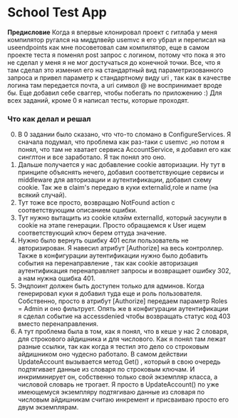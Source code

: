 # School Test App

**Предисловие** Когда я впервые клонировал проект с гитлаба у меня компилятор ругался на миддлвейр usemvc я его убрал и переписал на useendpoints как мне посоветовал сам компилятор, еще в самом проекте теста я поменял post запрос с логином, потому что пока я это не сделал у меня я не мог  достучаться до конечной точки. Все, что я там сделал это изменил его на стандартный вид параметризованного запроса и привел параметр к стандартному виду uri , так как в качестве логина там передается почта, а uri символ @ не воспринимает вроде бы. Еще добавил себе сваггер, чтобы побегать по приложению :) 
Для всех заданий, кроме 0 я написал тесты, которые проходят.


### Что как делал и решал
0. В 0 задании было сказано, что что-то сломано в ConfigureServices. Я сначала подумал, что проблема как раз-таки с usemvc ,но потом я понял, что там не хватает сервиса AccountService, я добавил его как синглтон и все заработало. Я так понял это оно.
1. Дальше получается у нас добавление cookie авторизации. Ну тут в принципе объяснять нечего, добавил соответствующие сервисы и middleware для авторизации и аутентификации, добавил схему cookie. Так же в claim's передаю в куки externalid,role и name (на всякий случай).
2. Тут тоже все просто,  возвращаю NotFound action с соответствующим описанием ошибки. 
3. Тут нужно вытащить из cookie клэйм externalId, который засунули в cookie на этапе генерации. Просто обращаемся к User ищем соответствующий ключ берем оттуда значение. 
4. Нужно было вернуть ошибку 401 если пользователь не авторизирован. Я навесил атрибут [Authorize] на весь контроллер. Также в конфигурации аутентификации нужно было добавить события на перенаправление , так как cookie авторизация аутентификация перенаправляет запросы и возвращает ошибку 302, а нам нужна ошибка 401. 
5. Эндпоинт должен быть доступен только для админов. Когда генерировал куки я добавил туда еще и роль пользователя. Собственно, просто в атрибут [Authorize] передаем параметр Roles = Admin и оно фильтрует. Опять же в конфигурации аутентификации я сделал событие на accessdenied чтобы возвращать статус код 403 вместо перенаправления.
6. А тут проблема была в том, как я понял, что в кеше у нас 2 словаря, для строкового айдишника и для числового. Как я понял там лежат разные ссылки, так как когда я тестил это дело со строковым айдишником оно чудесно работало. В самом действии UpdateAccount вызывается метод Get() , который в свою очередь подтягивает данные из словаря по строковым ключам. И инкриминирует он, собственно только свой экземпляр класса, а числовой словарь не трогает. Я просто в UpdateAccount() по уже имеющемуся экземпляру подтягиваю данные из словаря по числовым айдишникам считаю инкремент и присваиваю просто его двум экземплярам. 
